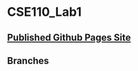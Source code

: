# CSE110_Lab1

## [**Published Github Pages Site**](https://aksharans.github.io/CSE110_Lab1/#more-about-me)

## Branches
